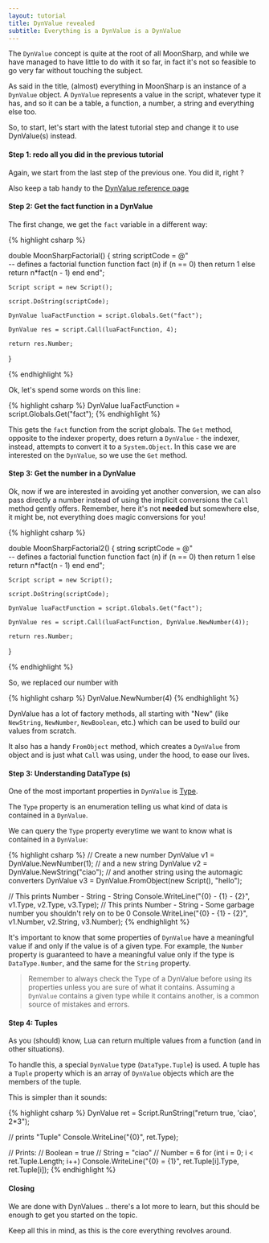 ```yaml
---
layout: tutorial
title: DynValue revealed
subtitle: Everything is a DynValue is a DynValue
---
```


The ``DynValue`` concept is quite at the root of all MoonSharp, and while we have managed to have little to do with it so far, in fact it's not so feasible to go very far
without touching the subject.

As said in the title, (almost) everything in MoonSharp is an instance of a ``DynValue`` object. A ``DynValue`` represents a value in the script, whatever type it has, and so
it can be a table, a function, a number, a string and everything else too.

So, to start, let's start with the latest tutorial step and change it to use DynValue(s) instead.


#### Step 1: redo all you did in the previous tutorial

Again, we start from the last step of the previous one. You did it, right ?

Also keep a tab handy to the [DynValue reference page](reference/html/b4040a8c-9d07-b73a-1789-e316a55e8e49.htm)


#### Step 2: Get the fact function in a DynValue

The first change, we get the ``fact`` variable in a different way:

{% highlight csharp %}

double MoonSharpFactorial()
{
	string scriptCode = @"    
		-- defines a factorial function
		function fact (n)
			if (n == 0) then
				return 1
			else
				return n*fact(n - 1)
			end
		end";

	Script script = new Script();

	script.DoString(scriptCode);

	DynValue luaFactFunction = script.Globals.Get("fact");

	DynValue res = script.Call(luaFactFunction, 4);

	return res.Number;
}

{% endhighlight %}

Ok, let's spend some words on this line:

{% highlight csharp %}
DynValue luaFactFunction = script.Globals.Get("fact");
{% endhighlight %}

This gets the ``fact`` function from the script globals. 
The ``Get`` method, opposite to the indexer property, does return a ``DynValue`` - the indexer, instead, attempts to convert it to a ``System.Object``.
In this case we are interested on the ``DynValue``, so we use the ``Get`` method. 


#### Step 3: Get the number in a DynValue

Ok, now if we are interested in avoiding yet another conversion, we can also pass directly a number instead of using the implicit conversions the ``Call`` method gently offers.
Remember, here it's not **needed** but somewhere else, it might be, not everything does magic conversions for you!

{% highlight csharp %}

double MoonSharpFactorial2()
{
	string scriptCode = @"    
		-- defines a factorial function
		function fact (n)
			if (n == 0) then
				return 1
			else
				return n*fact(n - 1)
			end
		end";

	Script script = new Script();

	script.DoString(scriptCode);

	DynValue luaFactFunction = script.Globals.Get("fact");

	DynValue res = script.Call(luaFactFunction, DynValue.NewNumber(4));

	return res.Number;
}

{% endhighlight %}

So, we replaced our number with

{% highlight csharp %}
DynValue.NewNumber(4)
{% endhighlight %}

DynValue has a lot of factory methods, all starting with "New" (like ``NewString``, ``NewNumber``, ``NewBoolean``, etc.) which can be used to build our values from scratch.

It also has a handy ``FromObject`` method, which creates a ``DynValue`` from object and is just what ``Call`` was using, under the hood, to ease our lives.


#### Step 3: Understanding DataType (s)

One of the most important properties in ``DynValue`` is [Type](reference/html/b3642bf3-cb09-67c5-17d4-d36a6c1ef364.htm).

The ``Type`` property is an enumeration telling us what kind of data is contained in a ``DynValue``.

We can query the ``Type`` property everytime we want to know what is contained in a ``DynValue``:

{% highlight csharp %}
// Create a new number
DynValue v1 = DynValue.NewNumber(1);
// and a new string
DynValue v2 = DynValue.NewString("ciao");
// and another string using the automagic converters
DynValue v3 = DynValue.FromObject(new Script(), "hello");

// This prints Number - String - String
Console.WriteLine("{0} - {1} - {2}", v1.Type, v2.Type, v3.Type);
// This prints Number - String - Some garbage number you shouldn't rely on to be 0
Console.WriteLine("{0} - {1} - {2}", v1.Number, v2.String, v3.Number);
{% endhighlight %}

It's important to know that some properties of ``DynValue`` have a meaningful value if and only if the value is of a given type. For example, the ``Number`` property is
guaranteed to have a meaningful value only if the type is ``DataType.Number``, and the same for the ``String`` property.


> Remember to always check the Type of a DynValue before using its properties unless you are sure of what it contains.
> Assuming a ``DynValue`` contains a given type while it contains another, is a common source of mistakes and errors.


#### Step 4: Tuples

As you (should) know, Lua can return multiple values from a function (and in other situations).

To handle this, a special ``DynValue`` type (``DataType.Tuple``) is used. A tuple has a ``Tuple`` property which is an array of ``DynValue`` objects which are the members of the tuple.

This is simpler than it sounds:

{% highlight csharp %}
DynValue ret = Script.RunString("return true, 'ciao', 2*3");

// prints "Tuple"
Console.WriteLine("{0}", ret.Type);

// Prints:
//   Boolean = true
//   String = "ciao"
//   Number = 6
for (int i = 0; i < ret.Tuple.Length; i++)
	Console.WriteLine("{0} = {1}", ret.Tuple[i].Type, ret.Tuple[i]);
{% endhighlight %}

#### Closing

We are done with DynValues .. there's a lot more to learn, but this should be enough to get you started on the topic.

Keep all this in mind, as this is the core everything revolves around.








